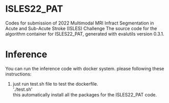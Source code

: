 # ISLES22_PAT
Codes for submission of 2022 Multimodal MRI Infract Segmentation in Acute and Sub-Acute  Stroke (ISLES) Challenge
The source code for the algorithm container for ISLES22_PAT, generated with evalutils version 0.3.1.

# Inference
You can run the inference code with docker system.
please following these instructions:

  1. just run test.sh file to test the dockerfile.  
  './test.sh'  
  this automatically install all the packages for the ISLES22_PAT code.
  
